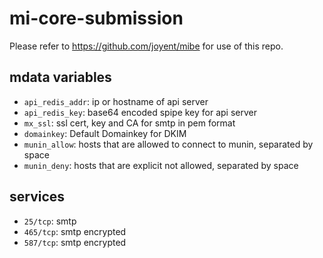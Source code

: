 mi-core-submission
==================

Please refer to https://github.com/joyent/mibe for use of this repo.

## mdata variables

- `api_redis_addr`: ip or hostname of api server
- `api_redis_key`: base64 encoded spipe key for api server
- `mx_ssl`: ssl cert, key and CA for smtp in pem format
- `domainkey`: Default Domainkey for DKIM
- `munin_allow`: hosts that are allowed to connect to munin, separated by space
- `munin_deny`: hosts that are explicit not allowed, separated by space

## services

- `25/tcp`: smtp
- `465/tcp`: smtp encrypted
- `587/tcp`: smtp encrypted
